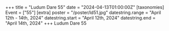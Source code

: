 +++
title = "Ludum Dare 55"
date = "2024-04-13T01:00:00Z"
[taxonomies]
Event = ["55"]
[extra]
poster = "/poster/ld51.jpg"
datestring.range = "April 12th - 14th, 2024"
datestring.start = "April 12th, 2024"
datestring.end = "April 14th, 2024"
+++
Ludum Dare 55
